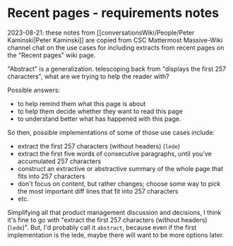 # Recent pages - requirements notes

2023-08-21: these notes from [[conversationsWiki/People/Peter Kaminski|Peter Kaminski]] are copied from CSC Mattermost Massive-Wiki channel chat on the use cases for including extracts from recent pages on the "Recent pages" wiki page.

"Abstract" is a generalization. telescoping back from "displays the first 257 characters", what are we trying to help the reader with?

Possible answers:

- to help remind them what this page is about
- to help them decide whether they want to read this page
- to understand better what has happened with this page.

So then, possible implementations of some of those use cases include:

- extract the first 257 characters (without headers) (`lede`)
- extract the first five words of consecutive paragraphs, until you've accumulated 257 characters
- construct an extractive or abstractive summary of the whole page that fits into 257 characters
- don't focus on content, but rather changes; choose some way to pick the most important diff lines that fit into 257 characters
- etc.

Simplifying all that product management discussion and decisions, I think it's fine to go with "extract the first 257 characters (without headers) (`lede`)".  But, I'd probably call it `abstract`, because even if the first implementation is the lede, maybe there will want to be more options later.  
